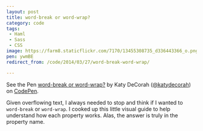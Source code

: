```yaml
---
layout: post
title: word-break or word-wrap?
category: code
tags:
 - Haml
 - Sass
 - CSS
image: https://farm8.staticflickr.com/7170/13455308735_d336443366_o.png
pen: ywmBE
redirect_from: /code/2014/03/27/word-break-word-wrap/

---
```



<p data-height="450" data-theme-id="97" data-slug-hash="ywmBE" data-default-tab="result" class='codepen'>See the Pen <a href='http://codepen.io/katydecorah/pen/ywmBE/'>word-break or word-wrap?</a> by Katy DeCorah (<a href='http://codepen.io/katydecorah'>@katydecorah</a>) on <a href='http://codepen.io'>CodePen</a>.</p>

Given overflowing text, I always needed to stop and think if I wanted to `word-break` or `word-wrap`. I cooked up this little visual guide to help understand how each property works. Alas, the answer is truly in the property name.
